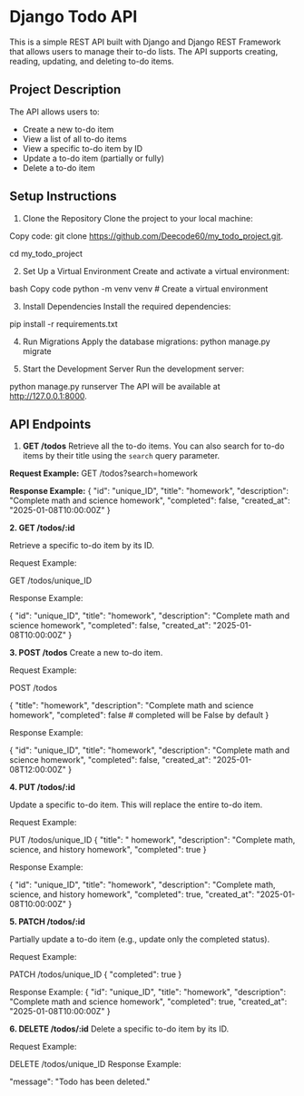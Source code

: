 # Django Todo API

This is a simple REST API built with Django and Django REST Framework that allows users to manage their to-do lists. The API supports creating, reading, updating, and deleting to-do items.

## Project Description

The API allows users to:
- Create a new to-do item
- View a list of all to-do items
- View a specific to-do item by ID
- Update a to-do item (partially or fully)
- Delete a to-do item

## Setup Instructions 

1. Clone the Repository
Clone the project to your local machine:

Copy code:
git clone https://github.com/Deecode60/my_todo_project.git.

cd my_todo_project

2. Set Up a Virtual Environment 
Create and activate a virtual environment:

bash
Copy code
python -m venv venv  # Create a virtual environment

3. Install Dependencies
Install the required dependencies:

pip install -r requirements.txt


4. Run Migrations
Apply the database migrations:
python manage.py migrate


6. Start the Development Server
Run the development server:

python manage.py runserver
The API will be available at http://127.0.0.1:8000.


##  API Endpoints

1. **GET /todos**
Retrieve all the to-do items. You can also search for to-do items by their title using the `search` query parameter.

**Request Example:**
GET /todos?search=homework

**Response Example:**
  {
    "id": "unique_ID",
    "title": "homework",
    "description": "Complete math and science homework",
    "completed": false,
    "created_at": "2025-01-08T10:00:00Z"
  }

 
**2. GET /todos/:id**
 
Retrieve a specific to-do item by its ID.

Request Example:

GET /todos/unique_ID

Response Example:

{
  "id": "unique_ID",
  "title": "homework",
  "description": "Complete math and science homework",
  "completed": false,
  "created_at": "2025-01-08T10:00:00Z"
}


**3. POST /todos**
Create a new to-do item.

Request Example:

POST /todos

{
  "title": "homework",
  "description": "Complete math and science homework",
  "completed": false  # completed will be False by default 
}

Response Example:

{
  "id": "unique_ID",
  "title": "homework",
  "description": "Complete math and science homework",
  "completed": false,
  "created_at": "2025-01-08T12:00:00Z"
}


**4. PUT /todos/:id**

Update a specific to-do item. This will replace the entire to-do item.

Request Example:

PUT /todos/unique_ID
{
  "title": " homework",
  "description": "Complete math, science, and history homework",
  "completed": true
}

Response Example:

{
  "id": "unique_ID",
  "title": "homework",
  "description": "Complete math, science, and history homework",
  "completed": true,
  "created_at": "2025-01-08T10:00:00Z"
}


**5. PATCH /todos/:id**

Partially update a to-do item (e.g., update only the completed status).

Request Example:

PATCH /todos/unique_ID
{
  "completed": true
}

Response Example:
{
  "id": "unique_ID",
  "title": "homework",
  "description": "Complete math and science homework",
  "completed": true,
  "created_at": "2025-01-08T10:00:00Z"
}

**6. DELETE /todos/:id**
Delete a specific to-do item by its ID.

Request Example:

DELETE /todos/unique_ID
Response Example:

"message": "Todo has been deleted."
